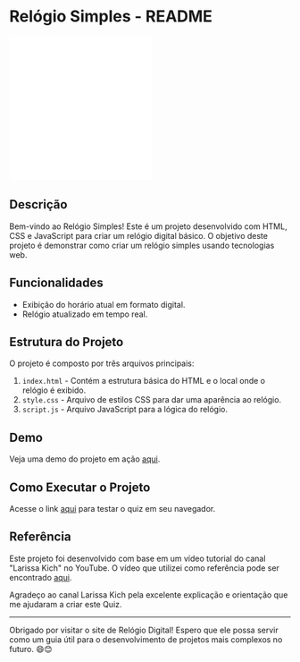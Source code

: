 # Relógio Simples - README

![Clock](imagens/digital-clock_rd.png) 

## Descrição

Bem-vindo ao Relógio Simples! Este é um projeto desenvolvido com HTML, CSS e JavaScript para criar um relógio digital básico. O objetivo deste projeto é demonstrar como criar um relógio simples usando tecnologias web.

## Funcionalidades

- Exibição do horário atual em formato digital.
- Relógio atualizado em tempo real.

## Estrutura do Projeto

O projeto é composto por três arquivos principais:

1. `index.html` - Contém a estrutura básica do HTML e o local onde o relógio é exibido.
2. `style.css` - Arquivo de estilos CSS para dar uma aparência ao relógio.
3. `script.js` - Arquivo JavaScript para a lógica do relógio.

## Demo

Veja uma demo do projeto em ação [aqui](https://analeopoldino.github.io/RelogioDigital/).

## Como Executar o Projeto

Acesse o link [aqui](https://analeopoldino.github.io/RelogioDigital/) para testar o quiz em seu navegador.

## Referência

Este projeto foi desenvolvido com base em um vídeo tutorial do canal "Larissa Kich" no YouTube. O vídeo que utilizei como referência pode ser encontrado [aqui](https://youtu.be/GK0ok3ZCXwM).

Agradeço ao canal Larissa Kich pela excelente explicação e orientação que me ajudaram a criar este Quiz.

---

Obrigado por visitar o site de Relógio Digital! Espero que ele possa servir como um guia útil para o desenvolvimento de projetos mais complexos no futuro. 😄😊

